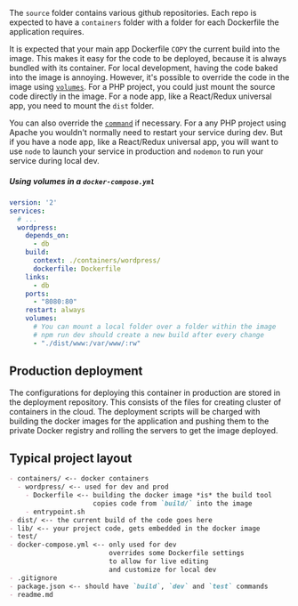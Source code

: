 The `source` folder contains various github repositories. Each repo is expected to have a `containers` folder with a folder for each Dockerfile the application requires.

It is expected that your main app Dockerfile `COPY` the current build into the image. This makes it easy for the code to be deployed, because it is always bundled with its container. For local development, having the code baked into the image is annoying. However, it's possible to override the code in the image using [`volumes`](https://docs.docker.com/compose/compose-file/#/volumes-volumedriver). For a PHP project, you could just mount the source code directly in the image. For a node app, like a React/Redux universal app, you need to mount the `dist` folder.

You can also override the [`command`](https://docs.docker.com/compose/compose-file/#/command) if necessary. For a any PHP project using Apache you wouldn't normally need to restart your service during dev. But if you have a node app, like a React/Redux universal app, you will want to use `node` to launch your service in production and `nodemon` to run your service during local dev.

##### Using volumes in a `docker-compose.yml`
```yml
version: '2'
services:
  # ...
  wordpress:
    depends_on:
      - db
    build:
      context: ./containers/wordpress/
      dockerfile: Dockerfile
    links:
      - db
    ports:
      - "8080:80"
    restart: always
    volumes:
      # You can mount a local folder over a folder within the image
      # npm run dev should create a new build after every change
      - "./dist/www:/var/www/:rw"
```

## Production deployment
The configurations for deploying this container in production are stored in the deployment repository. This consists of the files for creating cluster of containers in the cloud. The deployment scripts will be charged with building the docker images for the application and pushing them to the private Docker registry and rolling the servers to get the image deployed.

## Typical project layout

```md
- containers/ <-- docker containers
  - wordpress/ <-- used for dev and prod
    - Dockerfile <-- building the docker image *is* the build tool
                     copies code from `build/` into the image
    - entrypoint.sh
- dist/ <-- the current build of the code goes here
- lib/ <-- your project code, gets embedded in the docker image
- test/
- docker-compose.yml <-- only used for dev
                         overrides some Dockerfile settings
                         to allow for live editing
                         and customize for local dev
- .gitignore
- package.json <-- should have `build`, `dev` and `test` commands
- readme.md
```
